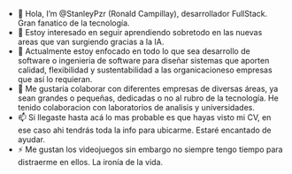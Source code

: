 - 👋 Hola, I’m @StanleyPzr (Ronald Campillay), desarrollador FullStack. Gran fanatico de la tecnología.
- 👀 Estoy interesado en seguir aprendiendo sobretodo en las nuevas areas que van surgiendo gracias a la IA.
- 🌱 Actualmente estoy enfocado en todo lo que sea desarrollo de software o ingenieria de software para diseñar sistemas que aporten calidad, flexibilidad y sustentabilidad a las organicacioneso  empresas que así lo requieran.      
- 💞️ Me gustaria colaborar con diferentes empresas de diversas áreas, ya sean grandes o pequeñas, dedicadas o no al rubro de la tecnología. He tenido colaboracion con laboratorios de analisis y universidades.
- 📫 Si llegaste hasta acá lo mas probable es que hayas visto mi CV, en ese caso ahi tendrás toda la info para ubicarme. Estaré encantado de ayudar.
- ⚡ Me gustan los videojuegos sin embargo no siempre tengo tiempo para distraerme en ellos. La ironía de la vida.

<!---
StanleyPzr/StanleyPzr is a ✨ special ✨ repository because its `README.md` (this file) appears on your GitHub profile.
You can click the Preview link to take a look at your changes.
--->
